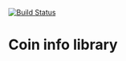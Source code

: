 [![Build Status](https://travis-ci.org/tverdokhlebd/coin-info-library.svg?branch=master)](https://travis-ci.org/tverdokhlebd/coin-info-library)
# Coin info library
